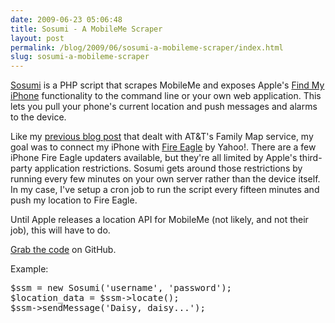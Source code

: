 ```yaml
---
date: 2009-06-23 05:06:48
title: Sosumi - A MobileMe Scraper
layout: post
permalink: /blog/2009/06/sosumi-a-mobileme-scraper/index.html
slug: sosumi-a-mobileme-scraper
---
```

<a href="http://github.com/tylerhall/sosumi/tree/master">Sosumi</a> is a PHP script that scrapes MobileMe and exposes Apple's <a href="http://www.apple.com/mobileme/whats-new/">Find My iPhone</a> functionality to the command line or your own web application. This lets you pull your phone's current location and push messages and alarms to the device.

Like my <a href="http://clickontyler.com/blog/2009/04/persistant-location-updates-from-iphone-to-fire-eagle/">previous blog post</a> that dealt with AT&T's Family Map service, my goal was to connect my iPhone with <a href="http://fireeagle.yahoo.net/">Fire Eagle</a> by Yahoo!. There are a few iPhone Fire Eagle updaters available, but they're all limited by Apple's third-party application restrictions. Sosumi gets around those restrictions by running every few minutes on your own server rather than the device itself. In my case, I've setup a cron job to run the script every fifteen minutes and push my location to Fire Eagle.

Until Apple releases a location API for MobileMe (not likely, and not their job), this will have to do.

<a href="http://github.com/tylerhall/sosumi/tree/master">Grab the code</a> on GitHub.

Example:

<pre>
$ssm = new Sosumi('username', 'password');
$location_data = $ssm->locate();
$ssm->sendMessage('Daisy, daisy...');
</pre>

